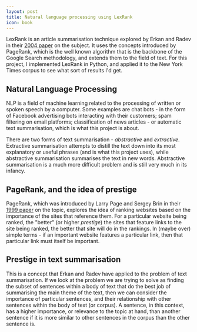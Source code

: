 ```yaml
---
layout: post
title: Natural language processing using LexRank
icon: book
---
```


LexRank is an article summarisation technique explored by Erkan and Radev in their [2004 paper](https://www.cs.cmu.edu/afs/cs/project/jair/pub/volume22/erkan04a-html/erkan04a.html) on the subject. It uses the concepts introduced by PageRank, which is the well known algorithm that is the backbone of the Google Search methodology, and extends them to the field of text. For this project, I implemented LexRank in Python, and applied it to the New York Times corpus to see what sort of results I'd get.

## Natural Language Processing

NLP is a field of machine learning related to the processing of written or spoken speech by a computer. Some examples are chat bots - in the form of Facebook advertising bots interacting with their customers; spam filtering on email platforms; classification of news articles - or automatic text summarisation, which is what this project is about.

There are two forms of text summarisation - *abstractive* and *extractive*. Extractive summarisation attempts to distill the text down into its most explanatory or useful phrases (and is what this project uses), while abstractive summarisation summarises the text in new words. Abstractive summarisation is a much more difficult problem and is still very much in its infancy.

## PageRank, and the idea of prestige

PageRank, which was introduced by Larry Page and Sergey Brin in their [1999 paper](http://ilpubs.stanford.edu:8090/422/1/1999-66.pdf) on the topic, explores the idea of ranking websites based on the importance of the sites that reference them. For a particular website being ranked, the "better" (or higher *prestige*) the sites that feature links to the site being ranked, the better that site will do in the rankings. In (maybe over) simple terms - if an important website features a particular link, then that particular link must itself be important.

## Prestige in text summarisation

This is a concept that Erkan and Radev have applied to the problem of text summarisation. If we look at the problem we are trying to solve as finding the subset of sentences within a body of text that do the best job of summarising the main theme of the text, then we can consider the importance of particular sentences, and their relationship with other sentences within the body of text (or corpus). A sentence, in this context, has a higher importance, or relevance to the topic at hand, than another sentence if it is more similar to other sentences in the corpus than the other sentence is.
